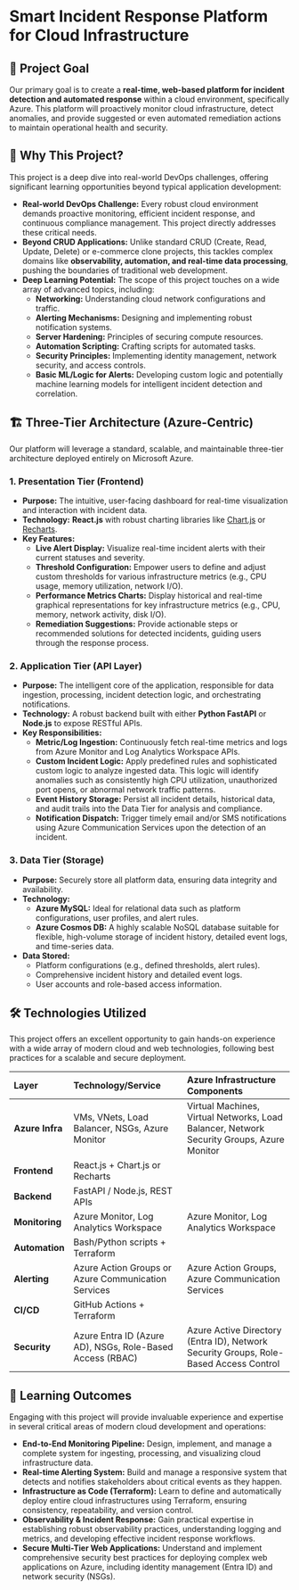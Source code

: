 # Smart Incident Response Platform for Cloud Infrastructure

## 🌟 Project Goal

Our primary goal is to create a **real-time, web-based platform for incident detection and automated response** within a cloud environment, specifically Azure. This platform will proactively monitor cloud infrastructure, detect anomalies, and provide suggested or even automated remediation actions to maintain operational health and security.

## 🚀 Why This Project?

This project is a deep dive into real-world DevOps challenges, offering significant learning opportunities beyond typical application development:

* **Real-world DevOps Challenge:** Every robust cloud environment demands proactive monitoring, efficient incident response, and continuous compliance management. This project directly addresses these critical needs.
* **Beyond CRUD Applications:** Unlike standard CRUD (Create, Read, Update, Delete) or e-commerce clone projects, this tackles complex domains like **observability, automation, and real-time data processing**, pushing the boundaries of traditional web development.
* **Deep Learning Potential:** The scope of this project touches on a wide array of advanced topics, including:
    * **Networking:** Understanding cloud network configurations and traffic.
    * **Alerting Mechanisms:** Designing and implementing robust notification systems.
    * **Server Hardening:** Principles of securing compute resources.
    * **Automation Scripting:** Crafting scripts for automated tasks.
    * **Security Principles:** Implementing identity management, network security, and access controls.
    * **Basic ML/Logic for Alerts:** Developing custom logic and potentially machine learning models for intelligent incident detection and correlation.

## 🏗️ Three-Tier Architecture (Azure-Centric)

Our platform will leverage a standard, scalable, and maintainable three-tier architecture deployed entirely on Microsoft Azure.

### 1. Presentation Tier (Frontend)

* **Purpose:** The intuitive, user-facing dashboard for real-time visualization and interaction with incident data.
* **Technology:** **React.js** with robust charting libraries like [Chart.js](https://www.chartjs.org/) or [Recharts](http://recharts.org/en-US/).
* **Key Features:**
    * **Live Alert Display:** Visualize real-time incident alerts with their current statuses and severity.
    * **Threshold Configuration:** Empower users to define and adjust custom thresholds for various infrastructure metrics (e.g., CPU usage, memory utilization, network I/O).
    * **Performance Metrics Charts:** Display historical and real-time graphical representations for key infrastructure metrics (e.g., CPU, memory, network activity, disk I/O).
    * **Remediation Suggestions:** Provide actionable steps or recommended solutions for detected incidents, guiding users through the response process.

### 2. Application Tier (API Layer)

* **Purpose:** The intelligent core of the application, responsible for data ingestion, processing, incident detection logic, and orchestrating notifications.
* **Technology:** A robust backend built with either **Python FastAPI** or **Node.js** to expose RESTful APIs.
* **Key Responsibilities:**
    * **Metric/Log Ingestion:** Continuously fetch real-time metrics and logs from Azure Monitor and Log Analytics Workspace APIs.
    * **Custom Incident Logic:** Apply predefined rules and sophisticated custom logic to analyze ingested data. This logic will identify anomalies such as consistently high CPU utilization, unauthorized port opens, or abnormal network traffic patterns.
    * **Event History Storage:** Persist all incident details, historical data, and audit trails into the Data Tier for analysis and compliance.
    * **Notification Dispatch:** Trigger timely email and/or SMS notifications using Azure Communication Services upon the detection of an incident.

### 3. Data Tier (Storage)

* **Purpose:** Securely store all platform data, ensuring data integrity and availability.
* **Technology:**
    * **Azure MySQL:** Ideal for relational data such as platform configurations, user profiles, and alert rules.
    * **Azure Cosmos DB:** A highly scalable NoSQL database suitable for flexible, high-volume storage of incident history, detailed event logs, and time-series data.
* **Data Stored:**
    * Platform configurations (e.g., defined thresholds, alert rules).
    * Comprehensive incident history and detailed event logs.
    * User accounts and role-based access information.

## 🛠️ Technologies Utilized

This project offers an excellent opportunity to gain hands-on experience with a wide array of modern cloud and web technologies, following best practices for a scalable and secure deployment.

| Layer                | Technology/Service                                       | Azure Infrastructure Components                                   |
| :------------------- | :------------------------------------------------------- | :---------------------------------------------------------------- |
| **Azure Infra** | VMs, VNets, Load Balancer, NSGs, Azure Monitor           | Virtual Machines, Virtual Networks, Load Balancer, Network Security Groups, Azure Monitor |
| **Frontend** | React.js + Chart.js or Recharts                          |                                                                   |
| **Backend** | FastAPI / Node.js, REST APIs                             |                                                                   |
| **Monitoring** | Azure Monitor, Log Analytics Workspace                   | Azure Monitor, Log Analytics Workspace                            |
| **Automation** | Bash/Python scripts + Terraform                          |                                                                   |
| **Alerting** | Azure Action Groups or Azure Communication Services      | Azure Action Groups, Azure Communication Services                 |
| **CI/CD** | GitHub Actions + Terraform                               |                                                                   |
| **Security** | Azure Entra ID (Azure AD), NSGs, Role-Based Access (RBAC) | Azure Active Directory (Entra ID), Network Security Groups, Role-Based Access Control |

## 🧠 Learning Outcomes

Engaging with this project will provide invaluable experience and expertise in several critical areas of modern cloud development and operations:

* **End-to-End Monitoring Pipeline:** Design, implement, and manage a complete system for ingesting, processing, and visualizing cloud infrastructure data.
* **Real-time Alerting System:** Build and manage a responsive system that detects and notifies stakeholders about critical events as they happen.
* **Infrastructure as Code (Terraform):** Learn to define and automatically deploy entire cloud infrastructures using Terraform, ensuring consistency, repeatability, and version control.
* **Observability & Incident Response:** Gain practical expertise in establishing robust observability practices, understanding logging and metrics, and developing effective incident response workflows.
* **Secure Multi-Tier Web Applications:** Understand and implement comprehensive security best practices for deploying complex web applications on Azure, including identity management (Entra ID) and network security (NSGs).

